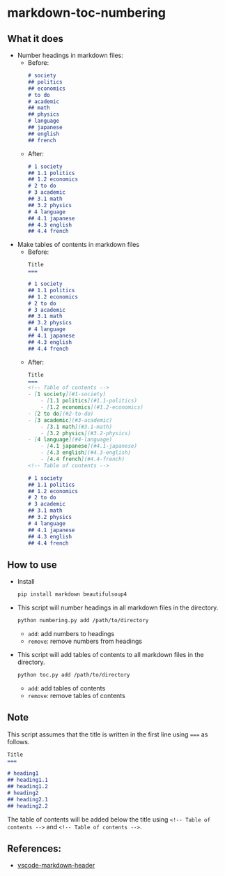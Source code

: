 # markdown-toc-numbering

## What it does
- Number headings in markdown files:
    - Before:
        ```markdown
        # society
        ## politics
        ## economics
        # to do
        # academic
        ## math
        ## physics
        # language
        ## japanese
        ## english
        ## french
        ```
    - After:
        ```markdown
        # 1 society
        ## 1.1 politics
        ## 1.2 economics
        # 2 to do
        # 3 academic
        ## 3.1 math
        ## 3.2 physics
        # 4 language
        ## 4.1 japanese
        ## 4.3 english
        ## 4.4 french
        ```
- Make tables of contents in markdown files
    - Before:
        ```markdown
        Title
        ===

        # 1 society
        ## 1.1 politics
        ## 1.2 economics
        # 2 to do
        # 3 academic
        ## 3.1 math
        ## 3.2 physics
        # 4 language
        ## 4.1 japanese
        ## 4.3 english
        ## 4.4 french
        ```
    - After:
        ```markdown
        Title
        ===
        <!-- Table of contents -->
        - [1 society](#1-society)
            - [1.1 politics](#1.1-politics)
            - [1.2 economics](#1.2-economics)
        - [2 to do](#2-to-do)
        - [3 academic](#3-academic)
            - [3.1 math](#3.1-math)
            - [3.2 physics](#3.2-physics)
        - [4 language](#4-language)
            - [4.1 japanese](#4.1-japanese)
            - [4.3 english](#4.3-english)
            - [4.4 french](#4.4-french)
        <!-- Table of contents -->

        # 1 society
        ## 1.1 politics
        ## 1.2 economics
        # 2 to do
        # 3 academic
        ## 3.1 math
        ## 3.2 physics
        # 4 language
        ## 4.1 japanese
        ## 4.3 english
        ## 4.4 french
        ```

## How to use
- Install
    ```bash
    pip install markdown beautifulsoup4
    ```
- This script will number headings in all markdown files in the directory.
    ```bash
    python numbering.py add /path/to/directory
    ```
    - `add`: add numbers to headings
    - `remove`: remove numbers from headings

- This script will add tables of contents to all markdown files in the directory.
    ```bash
    python toc.py add /path/to/directory
    ```
    - `add`: add tables of contents
    - `remove`: remove tables of contents

## Note
This script assumes that the title is written in the first line using `===` as follows.
```markdown
Title
===

# heading1
## heading1.1
## heading1.2
# heading2
## heading2.1
## heading2.2
```


The table of contents will be added below the title using `<!-- Table of contents -->` and `<!-- Table of contents -->`.

## References:
- [vscode-markdown-header](https://github.com/panchaoxin/vscode-markdown-header/tree/master)